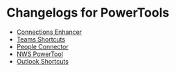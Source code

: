 # Changelogs for PowerTools

* [Connections Enhancer](https://github.com/tdalon/ahk/wiki/Connections-Enhancer-(Changelog))
* [Teams Shortcuts](https://github.com/tdalon/ahk/wiki/Teams-Shortcuts-(Changelog))
* [People Connector](https://github.com/tdalon/ahk/wiki/People-Connector-(Changelog))
* [NWS PowerTool](https://github.com/tdalon/ahk/wiki/NWS-PowerTool-(Changelog))
* [Outlook Shortcuts](https://github.com/tdalon/ahk/wiki/Outlook-Shortcuts-(Changelog))
